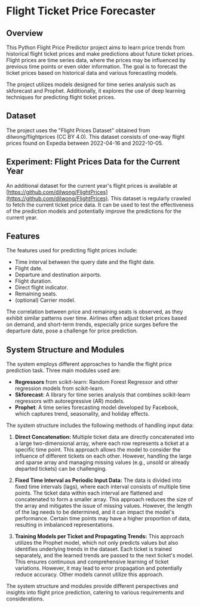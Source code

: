 # Flight Ticket Price Forecaster

## Overview

This Python Flight Price Predictor project aims to learn price trends from historical flight ticket prices and make predictions about future ticket prices. Flight prices are time series data, where the prices may be influenced by previous time points or even older information. The goal is to forecast the ticket prices based on historical data and various forecasting models.

The project utilizes models designed for time series analysis such as skforecast and Prophet. Additionally, it explores the use of deep learning techniques for predicting flight ticket prices.

## Dataset

The project uses the "Flight Prices Dataset" obtained from dilwong/flightprices (CC BY 4.0). This dataset consists of one-way flight prices found on Expedia between 2022-04-16 and 2022-10-05.

## Experiment: Flight Prices Data for the Current Year

An additional dataset for the current year's flight prices is available at [https://github.com/dilwong/FlightPrices](https://github.com/dilwong/FlightPrices). This dataset is regularly crawled to fetch the current ticket price data. It can be used to test the effectiveness of the prediction models and potentially improve the predictions for the current year.

## Features

The features used for predicting flight prices include:

- Time interval between the query date and the flight date.
- Flight date.
- Departure and destination airports.
- Flight duration.
- Direct flight indicator.
- Remaining seats.
- (optional) Carrier model.

The correlation between price and remaining seats is observed, as they exhibit similar patterns over time. Airlines often adjust ticket prices based on demand, and short-term trends, especially price surges before the departure date, pose a challenge for price prediction.

## System Structure and Modules

The system employs different approaches to handle the flight price prediction task. Three main modules used are:

- **Regressors** from scikit-learn: Random Forest Regressor and other regression models from scikit-learn.
- **Skforecast**: A library for time series analysis that combines scikit-learn regressors with autoregressive (AR) models.
- **Prophet**: A time series forecasting model developed by Facebook, which captures trend, seasonality, and holiday effects.

The system structure includes the following methods of handling input data:

1. **Direct Concatenation:** Multiple ticket data are directly concatenated into a large two-dimensional array, where each row represents a ticket at a specific time point. This approach allows the model to consider the influence of different tickets on each other. However, handling the large and sparse array and managing missing values (e.g., unsold or already departed tickets) can be challenging.

2. **Fixed Time Interval as Periodic Input Data:** The data is divided into fixed time intervals (lags), where each interval consists of multiple time points. The ticket data within each interval are flattened and concatenated to form a smaller array. This approach reduces the size of the array and mitigates the issue of missing values. However, the length of the lag needs to be determined, and it can impact the model's performance. Certain time points may have a higher proportion of data, resulting in imbalanced representations.

3. **Training Models per Ticket and Propagating Trends:** This approach utilizes the Prophet model, which not only predicts values but also identifies underlying trends in the dataset. Each ticket is trained separately, and the learned trends are passed to the next ticket's model. This ensures continuous and comprehensive learning of ticket variations. However, it may lead to error propagation and potentially reduce accuracy. Other models cannot utilize this approach.

The system structure and modules provide different perspectives and insights into flight price prediction, catering to various requirements and considerations.
